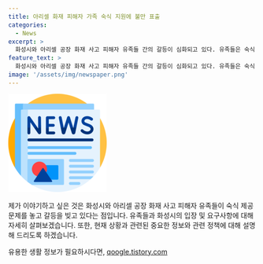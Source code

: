 ```yaml
---
title: 아리셀 화재 피해자 가족 숙식 지원에 불만 표출
categories:
  - News
excerpt: >
  화성시와 아리셀 공장 화재 사고 피해자 유족들 간의 갈등이 심화되고 있다. 유족들은 숙식 제공 문제를 둘러싼 갈등으로 화성시청에서 회견을 개최하며 시의 결정에 반발했다. 유족들은 노동·시민단체와 함께 시가 유족들의 특수성과 취약성을 고려하여 숙식 제공을 유지하도록 요구했으며, 관련 문제의 해결 시까지 현행 지원책을 유지할 것을 촉구했다. 그러나 시는 재해구호법 시행령에 따라 특정 시점에서 지원을 중단할 수 밖에 없다는 입장이며, 지난달 아리셀 공장 화재로 인한 사망자 유족에게 지원 만료 시점을 통보한 상황이다.
feature_text: >
  화성시와 아리셀 공장 화재 사고 피해자 유족들 간의 갈등이 심화되고 있다. 유족들은 숙식 제공 문제를 둘러싼 갈등으로 화성시청에서 회견을 개최하며 시의 결정에 반발했다. 유족들은 노동·시민단체와 함께 시가 유족들의 특수성과 취약성을 고려하여 숙식 제공을 유지하도록 요구했으며, 관련 문제의 해결 시까지 현행 지원책을 유지할 것을 촉구했다. 그러나 시는 재해구호법 시행령에 따라 특정 시점에서 지원을 중단할 수 밖에 없다는 입장이며, 지난달 아리셀 공장 화재로 인한 사망자 유족에게 지원 만료 시점을 통보한 상황이다.
image: '/assets/img/newspaper.png'
---
```


<p><img src="/assets/img/newspaper.png" alt="kimp 속보" /></p>

<p>제가 이야기하고 싶은 것은 화성시와 아리셀 공장 화재 사고 피해자 유족들이 숙식 제공 문제를 놓고 갈등을 빚고 있다는 점입니다. 유족들과 화성시의 입장 및 요구사항에 대해 자세히 살펴보겠습니다. 또한, 현재 상황과 관련된 중요한 정보와 관련 정책에 대해 설명해 드리도록 하겠습니다.</p>
유용한 생활 정보가 필요하시다면, <a href="https://qoogle.tistory.com" rel="dofollow">qoogle.tistory.com</a>


